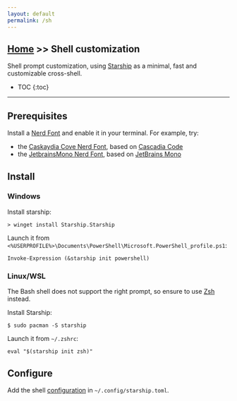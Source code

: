 ```yaml
---
layout: default
permalink: /sh
---
```


## [Home](/) >> Shell customization

Shell prompt customization, using [Starship](https://starship.rs/) as a minimal, fast and customizable cross-shell.

* TOC
{:toc}

* * *

## Prerequisites

Install a [Nerd Font](https://www.nerdfonts.com/) and enable it in your terminal. For example, try:

* the [Caskaydia Cove Nerd Font](https://www.nerdfonts.com/font-downloads), based on [Cascadia Code](https://learn.microsoft.com/en-us/windows/terminal/cascadia-code)
* the [JetbrainsMono Nerd Font](https://www.nerdfonts.com/font-downloads), based on [JetBrains Mono](https://www.jetbrains.com/lp/mono/)

## Install

### Windows

Install starship:

    > winget install Starship.Starship

Launch it from `<%USERPROFILE%>\Documents\PowerShell\Microsoft.PowerShell_profile.ps1`:

```
Invoke-Expression (&starship init powershell)
```

### Linux/WSL

The Bash shell does not support the right prompt, so ensure to use [Zsh](https://wiki.archlinux.org/title/Zsh) instead.

Install Starship:

    $ sudo pacman -S starship

Launch it from `~/.zshrc`:

```
eval "$(starship init zsh)"
```

## Configure

Add the shell [configuration](https://github.com/rmarquis/dotfiles/blob/main/.config/starship.toml) in `~/.config/starship.toml`.
